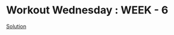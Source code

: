 # Workout Wednesday : WEEK - 6

[Solution](https://pvn-ptl.notion.site/WEEK-6-Power-BI-Long-Labels-a758160d63f244759e7f86dfb61f5eb2)
